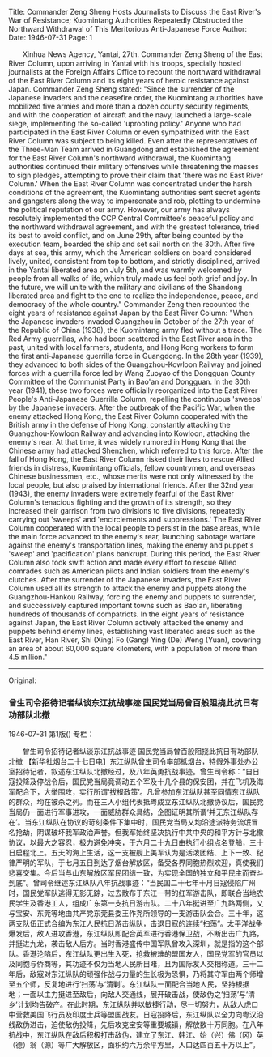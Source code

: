 Title: Commander Zeng Sheng Hosts Journalists to Discuss the East River's War of Resistance; Kuomintang Authorities Repeatedly Obstructed the Northward Withdrawal of This Meritorious Anti-Japanese Force
Author:
Date: 1946-07-31
Page: 1

　　Xinhua News Agency, Yantai, 27th. Commander Zeng Sheng of the East River Column, upon arriving in Yantai with his troops, specially hosted journalists at the Foreign Affairs Office to recount the northward withdrawal of the East River Column and its eight years of heroic resistance against Japan. Commander Zeng Sheng stated: "Since the surrender of the Japanese invaders and the ceasefire order, the Kuomintang authorities have mobilized five armies and more than a dozen county security regiments, and with the cooperation of aircraft and the navy, launched a large-scale siege, implementing the so-called 'uprooting policy.' Anyone who had participated in the East River Column or even sympathized with the East River Column was subject to being killed. Even after the representatives of the Three-Man Team arrived in Guangdong and established the agreement for the East River Column's northward withdrawal, the Kuomintang authorities continued their military offensives while threatening the masses to sign pledges, attempting to prove their claim that 'there was no East River Column.' When the East River Column was concentrated under the harsh conditions of the agreement, the Kuomintang authorities sent secret agents and gangsters along the way to impersonate and rob, plotting to undermine the political reputation of our army. However, our army has always resolutely implemented the CCP Central Committee's peaceful policy and the northward withdrawal agreement, and with the greatest tolerance, tried its best to avoid conflict, and on June 29th, after being counted by the execution team, boarded the ship and set sail north on the 30th. After five days at sea, this army, which the American soldiers on board considered lively, united, consistent from top to bottom, and strictly disciplined, arrived in the Yantai liberated area on July 5th, and was warmly welcomed by people from all walks of life, which truly made us feel both grief and joy. In the future, we will unite with the military and civilians of the Shandong liberated area and fight to the end to realize the independence, peace, and democracy of the whole country." Commander Zeng then recounted the eight years of resistance against Japan by the East River Column: "When the Japanese invaders invaded Guangzhou in October of the 27th year of the Republic of China (1938), the Kuomintang army fled without a trace. The Red Army guerrillas, who had been scattered in the East River area in the past, united with local farmers, students, and Hong Kong workers to form the first anti-Japanese guerrilla force in Guangdong. In the 28th year (1939), they advanced to both sides of the Guangzhou-Kowloon Railway and joined forces with a guerrilla force led by Wang Zuoyao of the Dongguan County Committee of the Communist Party in Bao'an and Dongguan. In the 30th year (1941), these two forces were officially reorganized into the East River People's Anti-Japanese Guerrilla Column, repelling the continuous 'sweeps' by the Japanese invaders. After the outbreak of the Pacific War, when the enemy attacked Hong Kong, the East River Column cooperated with the British army in the defense of Hong Kong, constantly attacking the Guangzhou-Kowloon Railway and advancing into Kowloon, attacking the enemy's rear. At that time, it was widely rumored in Hong Kong that the Chinese army had attacked Shenzhen, which referred to this force. After the fall of Hong Kong, the East River Column risked their lives to rescue Allied friends in distress, Kuomintang officials, fellow countrymen, and overseas Chinese businessmen, etc., whose merits were not only witnessed by the local people, but also praised by international friends. After the 32nd year (1943), the enemy invaders were extremely fearful of the East River Column's tenacious fighting and the growth of its strength, so they increased their garrison from two divisions to five divisions, repeatedly carrying out 'sweeps' and 'encirclements and suppressions.' The East River Column cooperated with the local people to persist in the base areas, while the main force advanced to the enemy's rear, launching sabotage warfare against the enemy's transportation lines, making the enemy and puppet's 'sweep' and 'pacification' plans bankrupt. During this period, the East River Column also took swift action and made every effort to rescue Allied comrades such as American pilots and Indian soldiers from the enemy's clutches. After the surrender of the Japanese invaders, the East River Column used all its strength to attack the enemy and puppets along the Guangzhou-Hankou Railway, forcing the enemy and puppets to surrender, and successively captured important towns such as Bao'an, liberating hundreds of thousands of compatriots. In the eight years of resistance against Japan, the East River Column actively attacked the enemy and puppets behind enemy lines, establishing vast liberated areas such as the East River, Han River, Shi (Xing) Fo (Gang) Ying (De) Weng (Yuan), covering an area of ​​about 60,000 square kilometers, with a population of more than 4.5 million."



<hr /> 

Original: 


### 曾生司令招待记者纵谈东江抗战事迹  国民党当局曾百般阻挠此抗日有功部队北撤

1946-07-31
第1版()
专栏：

　　曾生司令招待记者纵谈东江抗战事迹
    国民党当局曾百般阻挠此抗日有功部队北撤
    【新华社烟台二十七日电】东江纵队曾生司令率部抵烟台，特假外事处办公室招待记者，叙述东江纵队北撤经过，及八年英勇抗战事迹。曾生司令称：“自日寇投降及停战令后，国民党当局竟调动五个军及十几个县的保安团，并在飞机及海军配合下，大举围攻，实行所谓‘拔根政策’。凡曾参加东江纵队甚至同情东江纵队的群众，均在被杀之列。而在三人小组代表抵粤成立东江纵队北撤协议后，国民党当局仍一面进行军事进攻，一面威胁群众具结，企图证明其所谓‘并无东江纵队存在’。当东江纵队在协议的苛刻条件下集中时，国民党当局又均沿途派特务流氓冒名抢劫，阴谋破坏我军政治声誉。但我军始终坚决执行中共中央的和平方针与北撤协议，以最大之容忍，极力避免冲突，于六月二十九日由执行小组点名登船，三十日启程北上。五天的海上生活，这一支被舰上美军认为是活泼团结、上下一致、纪律严明的军队，于七月五日到达了烟台解放区，备受各界同胞热烈欢迎，真使我们悲喜交集。今后当与山东解放区军民团结一致，为实现全国的独立和平民主而奋斗到底”。曾司令继述东江纵队八年抗战事迹：“当民国二十七年十月日寇侵陷广州时，国民党军队逃得无影无踪，过去散布于东江一带的红军游击队，即联合当地农民学生及香港工人，组成广东第一支抗日游击队。二十八年挺进至广九路两侧，又与宝安、东莞等地由共产党东莞县委王作尧所领导的一支游击队会合。三十年，这两支队伍正式合编为东江人民抗日游击纵队，击退日寇的连续“扫荡”。太平洋战争爆发后，敌人进攻香港，东江纵队即配合英军进行香港保卫战，不断出击广九路，并挺进九龙，袭击敌人后方。当时香港盛传中国军队曾攻入深圳，就是指的这个部队。香港沦陷后，东江纵队更出生入死，抢救被难的盟国友人，国民党军的官员以及同胞与侨商等，其功迹不仅为当地人民所目睹，且为国际友人交相称道。三十二年后，敌寇对东江纵队的顽强作战与力量的生长极为恐惧，乃将其守军由两个师增至五个师，反复地进行‘扫荡’与‘清剿’。东江纵队一面配合当地人民，坚持根据地；一面以主力挺进至敌后，向敌人交通线，展开破击战，使敌伪之‘扫荡’与‘清乡’计划均告破产。在此时期，东江纵队并以敏捷行动，尽一切努力，从敌人虎口中营救美国飞行员及印度士兵等盟国战友。日寇投降后，东江纵队以全力向粤汉沿线敌伪进击，迫使敌伪投降，先后攻克宝安等重要城镇，解放数十万同胞。在八年抗战中，东江纵队在敌后积极打击敌伪，建立了东江、韩江、始（兴）佛（冈）英（德）翁（源）等广大解放区，面积约六万余平方里，人口达四百五十万以上”。
